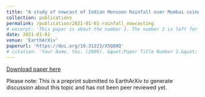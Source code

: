 ```yaml
---
title: "A study of nowcast of Indian Monsoon Rainfall over Mumbai using Rainymotion"
collection: publications
permalink: /publication/2021-01-01-rainfall_nowcasting
# excerpt: 'This paper is about the number 1. The number 2 is left for future work.'
date: 2021-01-01
venue: 'EarthArXiv'
paperurl: 'https://doi.org/10.31223/X5Q88Q'
# citation: 'Your Name, You. (2009). &quot;Paper Title Number 1.&quot; <i>Journal 1</i>. 1(1).'
---
```



[Download paper here](https://eartharxiv.org/repository/object/1941/download/4078/)

<!---Recommended citation: Your Name, You. (2009). "Paper Title Number 1." <i>Journal 1</i>. 1(1).
-->
Please note: This is a preprint submitted to EarthArXiv to generate discussion about this topic and has not been peer reviewed yet.